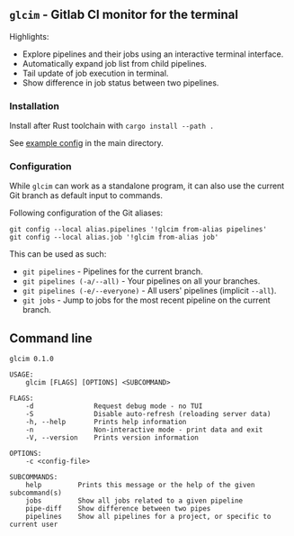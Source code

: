 ## `glcim` - Gitlab CI monitor for the terminal

Highlights:

* Explore pipelines and their jobs using an interactive terminal interface.
* Automatically expand job list from child pipelines.
* Tail update of job execution in terminal.
* Show difference in job status between two pipelines.


### Installation

Install after Rust toolchain with `cargo install --path .`

See [example config](example-config.toml) in the main directory.


### Configuration

While `glcim` can work as a standalone program, it can also use the current Git
branch as default input to commands.

Following configuration of the Git aliases:

```
git config --local alias.pipelines '!glcim from-alias pipelines'
git config --local alias.job '!glcim from-alias job'
```


This can be used as such:

* `git pipelines` - Pipelines for the current branch.
* `git pipelines (-a/--all)` - Your pipelines on all your branches.
* `git pipelines (-e/--everyone)` - All users' pipelines (implicit `--all`).
* `git jobs` - Jump to jobs for the most recent pipeline on the current branch.


## Command line

```
glcim 0.1.0

USAGE:
    glcim [FLAGS] [OPTIONS] <SUBCOMMAND>

FLAGS:
    -d               Request debug mode - no TUI
    -S               Disable auto-refresh (reloading server data)
    -h, --help       Prints help information
    -n               Non-interactive mode - print data and exit
    -V, --version    Prints version information

OPTIONS:
    -c <config-file>

SUBCOMMANDS:
    help         Prints this message or the help of the given subcommand(s)
    jobs         Show all jobs related to a given pipeline
    pipe-diff    Show difference between two pipes
    pipelines    Show all pipelines for a project, or specific to current user
```

